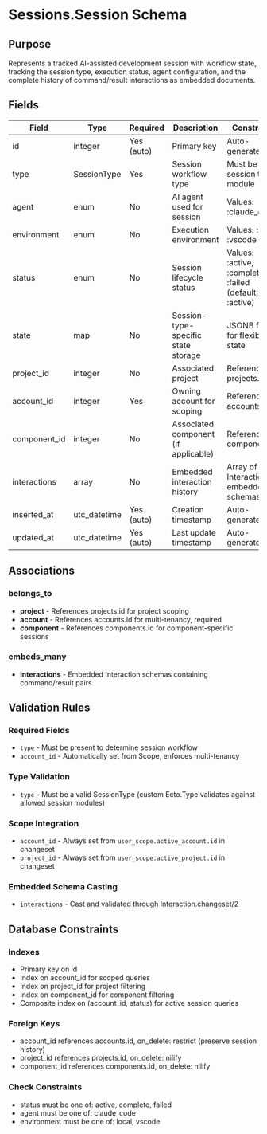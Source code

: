 # Sessions.Session Schema

## Purpose

Represents a tracked AI-assisted development session with workflow state, tracking the session type, execution status, agent configuration, and the complete history of command/result interactions as embedded documents.

## Fields

| Field | Type | Required | Description | Constraints |
|-------|------|----------|-------------|-------------|
| id | integer | Yes (auto) | Primary key | Auto-generated |
| type | SessionType | Yes | Session workflow type  | Must be valid session type module |
| agent | enum | No | AI agent used for session | Values: :claude_code |
| environment | enum | No | Execution environment | Values: :local, :vscode |
| status | enum | No | Session lifecycle status | Values: :active, :complete, :failed (default: :active) |
| state | map | No | Session-type-specific state storage | JSONB field for flexible state |
| project_id | integer | No | Associated project | References projects.id |
| account_id | integer | Yes | Owning account for scoping | References accounts.id |
| component_id | integer | No | Associated component (if applicable) | References components.id |
| interactions | array | No | Embedded interaction history | Array of Interaction embedded schemas |
| inserted_at | utc_datetime | Yes (auto) | Creation timestamp | Auto-generated |
| updated_at | utc_datetime | Yes (auto) | Last update timestamp | Auto-generated |

## Associations

### belongs_to
- **project** - References projects.id for project scoping
- **account** - References accounts.id for multi-tenancy, required
- **component** - References components.id for component-specific sessions

### embeds_many
- **interactions** - Embedded Interaction schemas containing command/result pairs

## Validation Rules

### Required Fields
- `type` - Must be present to determine session workflow
- `account_id` - Automatically set from Scope, enforces multi-tenancy

### Type Validation
- `type` - Must be a valid SessionType (custom Ecto.Type validates against allowed session modules)

### Scope Integration
- `account_id` - Always set from `user_scope.active_account.id` in changeset
- `project_id` - Always set from `user_scope.active_project.id` in changeset

### Embedded Schema Casting
- `interactions` - Cast and validated through Interaction.changeset/2

## Database Constraints

### Indexes
- Primary key on id
- Index on account_id for scoped queries
- Index on project_id for project filtering
- Index on component_id for component filtering
- Composite index on (account_id, status) for active session queries

### Foreign Keys
- account_id references accounts.id, on_delete: restrict (preserve session history)
- project_id references projects.id, on_delete: nilify
- component_id references components.id, on_delete: nilify

### Check Constraints
- status must be one of: active, complete, failed
- agent must be one of: claude_code
- environment must be one of: local, vscode